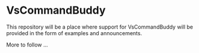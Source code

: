 # VsCommandBuddy

This repository will be a place where support for VsCommandBuddy will be provided in the form of examples and announcements.

More to follow ...
